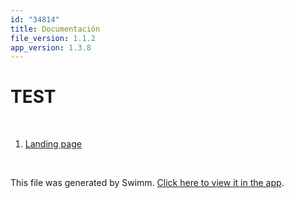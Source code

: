 ```yaml
---
id: "34814"
title: Documentación
file_version: 1.1.2
app_version: 1.3.8
---
```


<!-- Intro - Do not remove this comment -->
# TEST

<br/>

<!-- Steps - Do not remove this comment -->
1. [Landing page](landing-page.puuus.sw.md)


<br/>

This file was generated by Swimm. [Click here to view it in the app](https://app.swimm.io/repos/Z2l0aHViJTNBJTNBbWZlcm5hbmRlemdhcmNpYS5naXRodWIuaW8lM0ElM0FtZmVybmFuZGV6Z2FyY2lh/playlists/34814).
